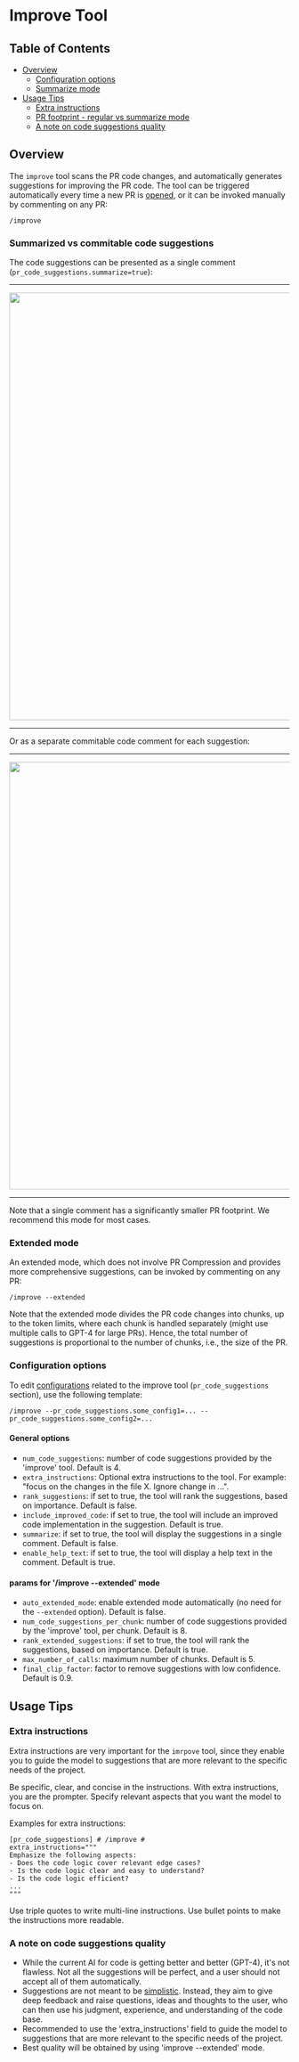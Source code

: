 # Improve Tool

## Table of Contents
- [Overview](#overview)
  - [Configuration options](#configuration-options)
  - [Summarize mode](#summarize-mode)
- [Usage Tips](#usage-tips)
    - [Extra instructions](#extra-instructions)
    - [PR footprint - regular vs summarize mode](#pr-footprint---regular-vs-summarize-mode)
    - [A note on code suggestions quality](#a-note-on-code-suggestions-quality)

## Overview
The `improve` tool scans the PR code changes, and automatically generates suggestions for improving the PR code.
The tool can be triggered automatically every time a new PR is [opened](https://github.com/Codium-ai/pr-agent/blob/main/Usage.md#github-app-automatic-tools), or it can be invoked manually by commenting on any PR:
```
/improve
```

### Summarized vs commitable code suggestions

The code suggestions can be presented as a single comment (`pr_code_suggestions.summarize=true`):
___
<kbd><img src=https://codium.ai/images/pr_agent/code_suggestions_as_comment.png width="768"></kbd>
___

Or as a separate commitable code comment for each suggestion:
___
<kbd><img src=https://codium.ai/images/pr_agent/improve.png width="768"></kbd>

---
Note that  a single comment has a significantly smaller PR footprint. We recommend this mode for most cases.

### Extended mode

An extended mode, which does not involve PR Compression and provides more comprehensive suggestions, can be invoked by commenting on any PR:
```
/improve --extended
```
Note that the extended mode divides the PR code changes into chunks, up to the token limits, where each chunk is handled separately (might use multiple calls to GPT-4 for large PRs).
Hence, the total number of suggestions is proportional to the number of chunks, i.e., the size of the PR.

### Configuration options

To edit [configurations](./../pr_agent/settings/configuration.toml#L66) related to the improve tool (`pr_code_suggestions` section), use the following template:
```
/improve --pr_code_suggestions.some_config1=... --pr_code_suggestions.some_config2=...
```

#### General options
- `num_code_suggestions`: number of code suggestions provided by the 'improve' tool. Default is 4.
- `extra_instructions`: Optional extra instructions to the tool. For example: "focus on the changes in the file X. Ignore change in ...".
- `rank_suggestions`: if set to true, the tool will rank the suggestions, based on importance. Default is false.
- `include_improved_code`: if set to true, the tool will include an improved code implementation in the suggestion. Default is true.
- `summarize`: if set to true, the tool will display the suggestions in a single comment. Default is false.
- `enable_help_text`: if set to true, the tool will display a help text in the comment. Default is true.
#### params for '/improve --extended' mode
- `auto_extended_mode`: enable extended mode automatically (no need for the `--extended` option). Default is false.
- `num_code_suggestions_per_chunk`: number of code suggestions provided by the 'improve' tool, per chunk. Default is 8.
- `rank_extended_suggestions`: if set to true, the tool will rank the suggestions, based on importance. Default is true.
- `max_number_of_calls`: maximum number of chunks. Default is 5.
- `final_clip_factor`: factor to remove suggestions with low confidence. Default is 0.9.


## Usage Tips

### Extra instructions
Extra instructions are very important for the `imrpove` tool, since they enable you to guide the model to suggestions that are more relevant to the specific needs of the project.

Be specific, clear, and concise in the instructions. With extra instructions, you are the prompter. Specify relevant aspects that you want the model to focus on.

Examples for extra instructions:
```
[pr_code_suggestions] # /improve #
extra_instructions="""
Emphasize the following aspects:
- Does the code logic cover relevant edge cases?
- Is the code logic clear and easy to understand?
- Is the code logic efficient?
...
"""
```
Use triple quotes to write multi-line instructions. Use bullet points to make the instructions more readable.

### A note on code suggestions quality

- While the current AI for code is getting better and better (GPT-4), it's not flawless. Not all the suggestions will be perfect, and a user should not accept all of them automatically.
- Suggestions are not meant to be [simplistic](./../pr_agent/settings/pr_code_suggestions_prompts.toml#L34). Instead, they aim to give deep feedback and raise questions, ideas and thoughts to the user, who can then use his judgment, experience, and understanding of the code base.
- Recommended to use the 'extra_instructions' field to guide the model to suggestions that are more relevant to the specific needs of the project.
- Best quality will be obtained by using 'improve --extended' mode.

